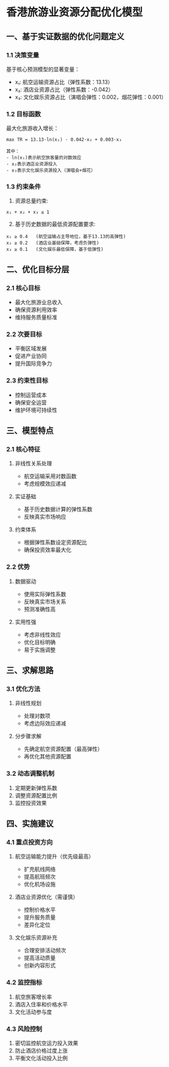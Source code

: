 # 香港旅游业资源分配优化模型

## 一、基于实证数据的优化问题定义

### 1.1 决策变量
基于核心预测模型的显著变量：
- x₁: 航空运输资源占比（弹性系数：13.13）
- x₂: 酒店业资源占比（弹性系数：-0.042）
- x₃: 文化娱乐资源占比（演唱会弹性：0.002，烟花弹性：0.001）

### 1.2 目标函数
最大化旅游收入增长：
```
max TR = 13.13·ln(x₁) - 0.042·x₂ + 0.003·x₃

其中：
- ln(x₁)表示航空旅客量的对数效应
- x₂表示酒店业资源投入
- x₃表示文化娱乐资源投入（演唱会+烟花）
```

### 1.3 约束条件

1. 资源总量约束:
```
x₁ + x₂ + x₃ ≤ 1
```

2. 基于历史数据的最低资源配置要求:
```
x₁ ≥ 0.4   (航空运输占主导地位，基于13.13的高弹性)
x₂ ≥ 0.2   (酒店业基础保障，考虑负弹性)
x₃ ≥ 0.1   (文化娱乐最低保障，基于低弹性)
```

## 二、优化目标分层

### 2.1 核心目标
- 最大化旅游业总收入
- 确保资源利用效率
- 维持服务质量标准

### 2.2 次要目标
- 平衡区域发展
- 促进产业协同
- 提升国际竞争力

### 2.3 约束性目标
- 控制运营成本
- 确保安全运营
- 维护环境可持续性

## 三、模型特点

### 2.1 核心特征
1. 非线性关系处理
   - 航空运输采用对数函数
   - 考虑规模效应递减

2. 实证基础
   - 基于历史数据计算的弹性系数
   - 反映真实市场响应

3. 约束体系
   - 根据弹性系数设定资源配比
   - 确保投资效率最大化

### 2.2 优势
1. 数据驱动
   - 使用实际弹性系数
   - 反映真实市场关系
   - 预测准确性高

2. 实用性强
   - 考虑非线性效应
   - 优化目标明确
   - 易于实施调整

## 三、求解思路

### 3.1 优化方法
1. 非线性规划
   - 处理对数项
   - 考虑边际效应递减

2. 分步骤求解
   - 先确定航空资源配置（最高弹性）
   - 再优化其他资源配置

### 3.2 动态调整机制
1. 定期更新弹性系数
2. 调整资源配置比例
3. 监控投资效果

## 四、实施建议

### 4.1 重点投资方向
1. 航空运输能力提升（优先级最高）
   - 扩充航线网络
   - 提高航班频次
   - 优化机场设施

2. 酒店业资源优化（需谨慎）
   - 控制价格水平
   - 提升服务质量
   - 差异化定位

3. 文化娱乐资源补充
   - 合理安排活动频次
   - 提高活动质量
   - 创新内容形式

### 4.2 监控指标
1. 航空旅客增长率
2. 酒店入住率和价格水平
3. 文化活动参与度

### 4.3 风险控制
1. 密切监控航空运力投入效果
2. 防止酒店价格过度上涨
3. 平衡文化活动投入比例
